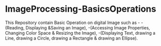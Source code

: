 # ImageProcessing-BasicsOperations
This Repository contain Basic Operation on digital Image such as - 
-(Reading, Displaying &amp;Saving an Image), 
-(Accessing Image Properties, Changing Color Space &amp; Resizing the Image), 
-(Displaying Text, drawing a Line, drawing a Circle, drawing a Rectangle &amp; drawing an Ellipse).
